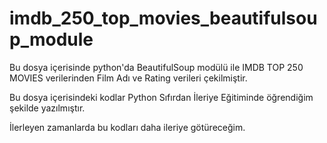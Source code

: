 # imdb_250_top_movies_beautifulsoup_module

Bu dosya içerisinde python'da BeautifulSoup modülü ile IMDB TOP 250 MOVIES verilerinden Film Adı ve Rating verileri çekilmiştir. 

Bu dosya içerisindeki kodlar Python Sıfırdan İleriye Eğitiminde öğrendiğim şekilde yazılmıştır.

İlerleyen zamanlarda bu kodları daha ileriye götüreceğim.
